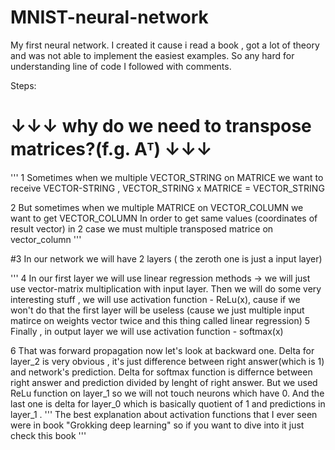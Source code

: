 # MNIST-neural-network
My first neural network. I created it cause i read a book , got a lot of theory and was not able to implement the easiest examples. So any hard for understanding line of code I followed with comments. 

Steps:
# ↓↓↓ why do we need to transpose matrices?(f.g. Aᵀ) ↓↓↓
'''
 1 Sometimes when we multiple VECTOR_STRING on MATRICE we want to receive VECTOR-STRING , 
   VECTOR_STRING x MATRICE = VECTOR_STRING

 2 But sometimes when we multiple MATRICE on VECTOR_COLUMN we want to get VECTOR_COLUMN
 In order to get same values (coordinates of result vector) in 2 case we must multiple transposed matrice on vector_column
'''

#3 In our network we will have 2 layers ( the zeroth one is just a input layer)

'''
 4 In our first layer we will use linear regression methods ->
   we will just use vector-matrix multiplication with input layer.
   Then we will do some very interesting stuff ,
   we will use activation function - ReLu(x),
   cause if we won't do that the first layer will be useless
   (cause we just multiple input matirce on weights vector twice and this thing called linear regression)
 5 Finally , in output layer we will use activation function - softmax(x)
 
 6 That was forward propagation now let's look at backward one. Delta for layer_2 is very obvious , it's just difference between right answer(which is 1) and network's      prediction. Delta for softmax function is differnce between right answer and prediction divided by lenght of right answer. But we used ReLu function on layer_1 so we    will not touch neurons which have 0.
   And the last one is delta for layer_0 which is basically quotient of 1 and predictions in layer_1 .
'''
 The best explanation about activation functions that I ever seen were in book "Grokking deep learning"
 so if you want to dive into it just check this book
'''
